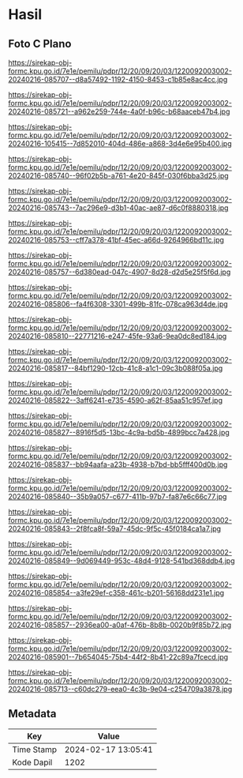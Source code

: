 # Hasil

## Foto C Plano

https://sirekap-obj-formc.kpu.go.id/7e1e/pemilu/pdpr/12/20/09/20/03/1220092003002-20240216-085707--d8a57492-1192-4150-8453-c1b85e8ac4cc.jpg

https://sirekap-obj-formc.kpu.go.id/7e1e/pemilu/pdpr/12/20/09/20/03/1220092003002-20240216-085721--a962e259-744e-4a0f-b96c-b68aaceb47b4.jpg

https://sirekap-obj-formc.kpu.go.id/7e1e/pemilu/pdpr/12/20/09/20/03/1220092003002-20240216-105415--7d852010-404d-486e-a868-3d4e6e95b400.jpg

https://sirekap-obj-formc.kpu.go.id/7e1e/pemilu/pdpr/12/20/09/20/03/1220092003002-20240216-085740--96f02b5b-a761-4e20-845f-030f6bba3d25.jpg

https://sirekap-obj-formc.kpu.go.id/7e1e/pemilu/pdpr/12/20/09/20/03/1220092003002-20240216-085743--7ac296e9-d3b1-40ac-ae87-d6c0f8880318.jpg

https://sirekap-obj-formc.kpu.go.id/7e1e/pemilu/pdpr/12/20/09/20/03/1220092003002-20240216-085753--cff7a378-41bf-45ec-a66d-9264966bd11c.jpg

https://sirekap-obj-formc.kpu.go.id/7e1e/pemilu/pdpr/12/20/09/20/03/1220092003002-20240216-085757--6d380ead-047c-4907-8d28-d2d5e25f5f6d.jpg

https://sirekap-obj-formc.kpu.go.id/7e1e/pemilu/pdpr/12/20/09/20/03/1220092003002-20240216-085806--fa4f6308-3301-499b-81fc-078ca963d4de.jpg

https://sirekap-obj-formc.kpu.go.id/7e1e/pemilu/pdpr/12/20/09/20/03/1220092003002-20240216-085810--22771216-e247-45fe-93a6-9ea0dc8ed184.jpg

https://sirekap-obj-formc.kpu.go.id/7e1e/pemilu/pdpr/12/20/09/20/03/1220092003002-20240216-085817--84bf1290-12cb-41c8-a1c1-09c3b088f05a.jpg

https://sirekap-obj-formc.kpu.go.id/7e1e/pemilu/pdpr/12/20/09/20/03/1220092003002-20240216-085822--3aff6241-e735-4590-a62f-85aa51c957ef.jpg

https://sirekap-obj-formc.kpu.go.id/7e1e/pemilu/pdpr/12/20/09/20/03/1220092003002-20240216-085827--8916f5d5-13bc-4c9a-bd5b-4899bcc7a428.jpg

https://sirekap-obj-formc.kpu.go.id/7e1e/pemilu/pdpr/12/20/09/20/03/1220092003002-20240216-085837--bb94aafa-a23b-4938-b7bd-bb5fff400d0b.jpg

https://sirekap-obj-formc.kpu.go.id/7e1e/pemilu/pdpr/12/20/09/20/03/1220092003002-20240216-085840--35b9a057-c677-411b-97b7-fa87e6c66c77.jpg

https://sirekap-obj-formc.kpu.go.id/7e1e/pemilu/pdpr/12/20/09/20/03/1220092003002-20240216-085843--2f8fca8f-59a7-45dc-9f5c-45f0184ca1a7.jpg

https://sirekap-obj-formc.kpu.go.id/7e1e/pemilu/pdpr/12/20/09/20/03/1220092003002-20240216-085849--9d069449-953c-48d4-9128-541bd368ddb4.jpg

https://sirekap-obj-formc.kpu.go.id/7e1e/pemilu/pdpr/12/20/09/20/03/1220092003002-20240216-085854--a3fe29ef-c358-461c-b201-56168dd231e1.jpg

https://sirekap-obj-formc.kpu.go.id/7e1e/pemilu/pdpr/12/20/09/20/03/1220092003002-20240216-085857--2936ea00-a0af-476b-8b8b-0020b9f85b72.jpg

https://sirekap-obj-formc.kpu.go.id/7e1e/pemilu/pdpr/12/20/09/20/03/1220092003002-20240216-085901--7b654045-75b4-44f2-8b41-22c89a7fcecd.jpg

https://sirekap-obj-formc.kpu.go.id/7e1e/pemilu/pdpr/12/20/09/20/03/1220092003002-20240216-085713--c60dc279-eea0-4c3b-9e04-c254709a3878.jpg


## Metadata

| Key        | Value               |
| ---------- | ------------------- |
| Time Stamp | 2024-02-17 13:05:41 |
| Kode Dapil | 1202                |



